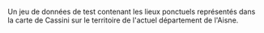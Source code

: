 Un jeu de données de test contenant les lieux ponctuels représentés dans la carte de Cassini sur le territoire de l'actuel département de l'Aisne.

